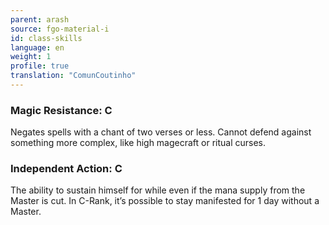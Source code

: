 ```yaml
---
parent: arash
source: fgo-material-i
id: class-skills
language: en
weight: 1
profile: true
translation: "ComunCoutinho"
---
```


### Magic Resistance: C

Negates spells with a chant of two verses or less. Cannot defend against something more complex, like high magecraft or ritual curses.

### Independent Action: C

The ability to sustain himself for while even if the mana supply from the Master is cut. In C-Rank, it’s possible to stay manifested for 1 day without a Master.
